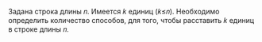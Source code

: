 Задана строка длины 𝑛.
Имеется 𝑘 единиц (𝑘≤𝑛).
Необходимо определить количество способов, для того, чтобы расставить 𝑘 единиц в строке  длины 𝑛.
